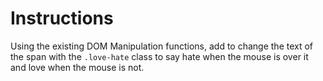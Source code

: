 # Instructions

Using the existing DOM Manipulation functions, add to change the text of the span with the `.love-hate` class to say hate when the mouse is over it and love when the mouse is not. 

